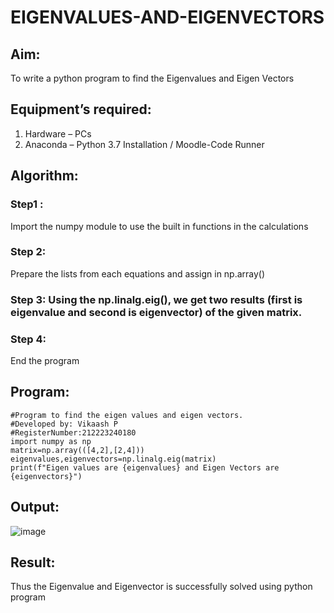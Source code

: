 # EIGENVALUES-AND-EIGENVECTORS
## Aim:
To write a python program to find the Eigenvalues and Eigen Vectors
## Equipment’s required:
1. 	Hardware – PCs
2. 	Anaconda – Python 3.7 Installation / Moodle-Code Runner
## Algorithm:
### Step1 : 
Import the numpy module to use the built in functions in the calculations
### Step 2:
Prepare the lists from each equations and assign in np.array()
### Step 3: Using the np.linalg.eig(),  we get two results (first is eigenvalue and second is eigenvector) of the given matrix.
### Step 4: 
End the program

## Program:
```
#Program to find the eigen values and eigen vectors.
#Developed by: Vikaash P
#RegisterNumber:212223240180
import numpy as np
matrix=np.array(([4,2],[2,4]))
eigenvalues,eigenvectors=np.linalg.eig(matrix)
print(f"Eigen values are {eigenvalues} and Eigen Vectors are {eigenvectors}")
```

## Output:
![image](https://github.com/Vikaash16/EIGENVALUES-AND-EIGENVECTORS/assets/139218414/4597d23a-a99c-4f62-8549-d615ccf350cc)

## Result:
Thus the Eigenvalue and Eigenvector is successfully solved using python program
